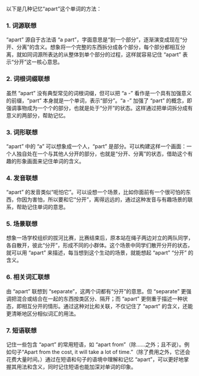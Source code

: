 以下是几种记忆“apart”这个单词的方法：

### 1. 词源联想
“apart” 源自于古法语 “a part”，字面意思是“到一个部分”，逐渐演变成现在“分开、分离”的含义。想象将一个完整的东西拆分成各个部分，每个部分都相互分离，就如同词源所表达的从整体到单个部分的过程，这样就容易记住 “apart” 表示“分开”这一核心意思。

### 2. 词根词缀联想
虽然 “apart” 没有典型常见的词根词缀，但可以把 “a -” 看作是一个具有加强意义的前缀，“part” 本身就是一个单词，表示“部分”。“a -” 加强了 “part” 的概念，即强调事物成为一个个的部分，也就是处于“分开”的状态。这样通过把单词拆分成有意义的两部分，帮助记忆。

### 3. 词形联想
“apart” 中的 “a” 可以想象成一个人，“part” 是部分。可以构建这样一个画面：一个人独自处在一个与其他人分开的部分，也就是“分开、分离”的状态，借助这个有趣的形象画面来记住单词的含义。

### 4. 发音联想
“apart” 的发音类似“呃怕它”。可以设想一个场景，比如你面前有一个很可怕的东西，你因为害怕，所以要和它“分开”，离得远远的，通过这种发音与有趣场景的联系，帮助记住单词的意思。

### 5. 场景联想
想象一场学校组织的拔河比赛，比赛结束后，原本站在绳子两边对立的两队同学，各自散开，彼此“分开”，形成不同的小群体。这个场景中同学们散开分开的状态，就可以用 “apart” 来描述，每当想到这个生动的场景，就能想起 “apart” “分开” 的含义。

### 6. 相关词汇联想
由 “apart” 联想到 “separate”，这两个词都有“分开”的意思。但 “separate” 更强调把混合或结合在一起的东西按类区分、隔开；而 “apart” 更侧重于描述一种状态，即相互分开的情形。通过这种对比和关联，不仅记住了 “apart” 的含义，还能更清晰地区分相似词汇的用法。

### 7. 短语联想
记住一些包含 “apart” 的常用短语，如 “apart from”（除……之外；且不说）。例如句子“Apart from the cost, it will take a lot of time.”（除了费用之外，它还会花费大量时间。）通过在短语和句子的语境中理解和记忆 “apart”，可以更好地掌握其用法和含义，同时记住短语也能加深对单词的印象。 